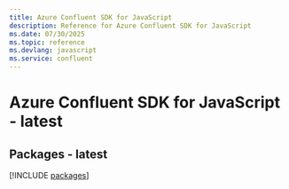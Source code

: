 ```yaml
---
title: Azure Confluent SDK for JavaScript
description: Reference for Azure Confluent SDK for JavaScript
ms.date: 07/30/2025
ms.topic: reference
ms.devlang: javascript
ms.service: confluent
---
```

# Azure Confluent SDK for JavaScript - latest
## Packages - latest
[!INCLUDE [packages](confluent-index.md)]